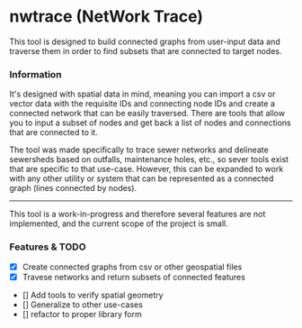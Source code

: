 # nwtrace (NetWork Trace)
This tool is designed to build connected graphs from user-input data and traverse them in order to find subsets that are connected to target nodes. 

### Information

It's designed with spatial data in mind, meaning you can import a csv or vector data with the requisite IDs and connecting node IDs and create a connected network that can be easily traversed. There are tools that allow you to input a subset of nodes and get back a list of nodes and connections that are connected to it.

The tool was made specifically to trace sewer networks and delineate sewersheds based on outfalls, maintenance holes, etc., so sever tools exist that are specific to that use-case. However, this can be expanded to work with any other utility or system that can be represented as a connected graph (lines connected by nodes).

---

This tool is a work-in-progress and therefore several features are not implemented, and the current scope of the project is small.

### Features & TODO
- [x] Create connected graphs from csv or other geospatial files
- [x] Travese networks and return subsets of connected features
- [] Add tools to verify spatial geometry
- [] Generalize to other use-cases
- [] refactor to proper library form
